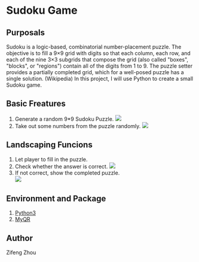 Sudoku Game
====

Purposals
----
Sudoku is a logic-based, combinatorial number-placement puzzle. The objective is to fill a 9×9 grid with digits so that each column, each row, and each of the nine 3×3 subgrids that compose the grid (also called "boxes", "blocks", or "regions") contain all of the digits from 1 to 9. The puzzle setter provides a partially completed grid, which for a well-posed puzzle has a single solution. (Wikipedia) In this project, I will use Python to create a small Sudoku game.


Basic Freatures
---
1. Generate a random 9*9 Sudoku Puzzle. ![](https://upload.wikimedia.org/wikipedia/commons/thumb/3/31/Sudoku-by-L2G-20050714_solution.svg/250px-Sudoku-by-L2G-20050714_solution.svg.png)<br>
2. Take out some numbers from the puzzle randomly.  ![](https://upload.wikimedia.org/wikipedia/commons/thumb/f/ff/Sudoku-by-L2G-20050714.svg/250px-Sudoku-by-L2G-20050714.svg.png)<br>

Landscaping Funcions
---
1. Let player to fill in the puzzle. <br>
2. Check whether the answer is correct. ![](https://upload.wikimedia.org/wikipedia/commons/thumb/3/31/Sudoku-by-L2G-20050714_solution.svg/250px-Sudoku-by-L2G-20050714_solution.svg.png)<br>
3. If not correct, show the completed puzzle.<br>
![](https://github.com/sylnsfar/qrcode/blob/master/example/zootopia_qrcode.gif?raw=true)<br>

Environment and Package
----
1. [Python3](https://www.python.org/downloads/release/python-372/)<br>
2. [MyQR](https://pypi.org/project/MyQR/)<br>

Author
---
Zifeng Zhou
